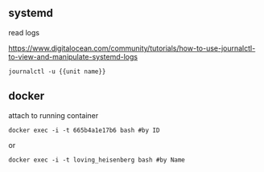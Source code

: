 systemd
-------

read logs

https://www.digitalocean.com/community/tutorials/how-to-use-journalctl-to-view-and-manipulate-systemd-logs

```
journalctl -u {{unit name}}
```

docker 
------

attach to running container

```
docker exec -i -t 665b4a1e17b6 bash #by ID
```
or 

```
docker exec -i -t loving_heisenberg bash #by Name
```


